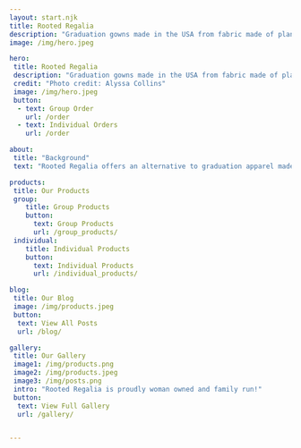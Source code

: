 ```yaml
---
layout: start.njk
title: Rooted Regalia
description: "Graduation gowns made in the USA from fabric made of plant based fiber"
image: /img/hero.jpeg

hero: 
 title: Rooted Regalia
 description: "Graduation gowns made in the USA from fabric made of plant based fiber"
 credit: "Photo credit: Alyssa Collins"
 image: /img/hero.jpeg
 button: 
  - text: Group Order
    url: /order
  - text: Individual Orders
    url: /order

about:
 title: "Background"
 text: "Rooted Regalia offers an alternative to graduation apparel made from synthetic fabric. Earning a degree takes years of thoughtful work. But commemorating achievements wrapped in disposal, single-use plastic does not make sense . To celebrate an educational accomplishment, it is important to have a garment that supports the values of sustainability, rather than making the world's problems worse. Many firms sell regalia at fast-fashion prices. While our products have higher initial costs than many, they are sustainably produced: we use fabric made from plant fibers, such as hemp, and the labor for sewing the robes is provided by fairly paid workers in US, rather than prison labor or off-shore sourcing."

products:
 title: Our Products
 group: 
    title: Group Products
    button: 
      text: Group Products
      url: /group_products/ 
 individual: 
    title: Individual Products
    button: 
      text: Individual Products
      url: /individual_products/ 

blog: 
 title: Our Blog
 image: /img/products.jpeg
 button: 
  text: View All Posts
  url: /blog/ 

gallery: 
 title: Our Gallery
 image1: /img/products.png
 image2: /img/products.jpeg
 image3: /img/posts.png
 intro: "Rooted Regalia is proudly woman owned and family run!"
 button: 
  text: View Full Gallery
  url: /gallery/ 


---
```



